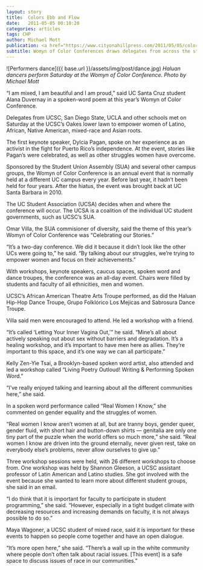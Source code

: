```yaml
---
layout: story
title:  Colors Ebb and Flow
date:   2011-05-05 00:10:20
categories: articles
tags: CHP
author: Michael Mott
publication: <a href="https://www.cityonahillpress.com/2011/05/05/colors-ebb-and-flow/">City on a Hill Press</a>
subtitle: Womyn of Color Conferences draws delegates from across the state
---
```


![Performers dance]({{ base.url }}/assets/img/post/dance.jpg)
_Haluan dancers perform Saturday at the Womyn of Color Conference. Photo by Michael Mott_

“I am mixed, I am beautiful and I am proud,” said UC Santa Cruz student Alana Duvernay in a spoken-word poem at this year’s Womyn of Color Conference.

Delegates from UCSC, San Diego State, UCLA and other schools met on Saturday at the UCSC’s Oakes lower lawn to empower women of Latino, African, Native American, mixed-race and Asian roots.

The first keynote speaker, Dylcia Pagan, spoke on her experience as an activist in the fight for Puerto Rico’s independence. At the event, stories like Pagan’s were celebrated, as well as other struggles women have overcome.

Sponsored by the Student Union Assembly (SUA) and several other campus groups, the Womyn of Color Conference is an annual event that is normally held at a different UC campus every year. Before last year, it hadn’t been held for four years. After the hiatus, the event was brought back at UC Santa Barbara in 2010.

The UC Student Association (UCSA) decides when and where the conference will occur. The UCSA is a coalition of the individual UC student governments, such as UCSC’s SUA.

Omar Villa, the SUA commisioner of diversity, said the theme of this year’s Womyn of Color Conference was “Celebrating our Stories.”

“It’s a two-day conference. We did it because it didn’t look like the other UCs were going to,” he said. “By talking about our struggles, we’re trying to empower women and focus on their achievements.”

With workshops, keynote speakers, caucus spaces, spoken word and dance troupes, the conference was an all-day event. Chairs were filled by students and faculty of all ethnicities, men and women.

UCSC’s African American Theatre Arts Troupe performed, as did the Haluan Hip-Hop Dance Troupe, Grupo Folklórico Los Mejicas and Sabrosura Dance Troupe.

Villa said men were encouraged to attend. He led a workshop with a friend.

“It’s called ‘Letting Your Inner Vagina Out,’” he said. “Mine’s all about actively speaking out about sex without barriers and degradation. It’s a healing workshop, and it’s important to have men here as allies. They’re important to this space, and it’s one way we can all participate.”

Kelly Zen-Yie Tsai, a Brooklyn-based spoken word artist, also attended and led a workshop called “Living Poetry Outloud! Writing & Performing Spoken Word.”

“I’ve really enjoyed talking and learning about all the different communities here,” she said.

In a spoken word performance called “Real Women I Know,” she commented on gender equality and the struggles of women.

“Real women I know aren’t women at all, but are tranny boys, gender queer, gender fluid, with short hair and button-down shirts — genitalia are only one tiny part of the puzzle when the world offers so much more,” she said. “Real women I know are driven into the ground eternally, never given rest, take on everybody else’s problems, never allow ourselves to give up.”

Three workshop sessions were held, with 26 different workshops to choose from. One workshop was held by Shannon Gleeson, a UCSC assistant professor of Latin American and Latino studies. She got involved with the event because she wanted to learn more about different student groups, she said in an email.

“I do think that it is important for faculty to participate in student programming,” she said. “However, especially in a tight budget climate with decreasing resources and increasing demands on faculty, it is not always possible to do so.”

Maya Wagoner, a UCSC student of mixed race, said it is important for these events to happen so people come together and have an open dialogue.

“It’s more open here,” she said. “There’s a wall up in the white community where people don’t often talk about racial issues. [This event] is a safe space to discuss issues of race in our communities.” 